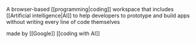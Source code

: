 A browser-based [[programming|coding]] workspace that includes [[Artificial intelligence|AI]] to help developers to prototype and build apps without writing every line of code themselves

made by [[Google]]
[[coding with AI]]
